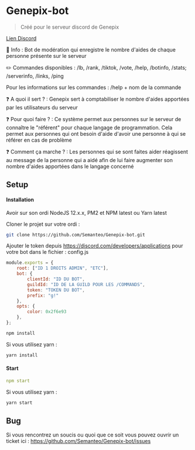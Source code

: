 # Genepix-bot
> Créé pour le serveur discord de Genepix

[Lien Discord](https://discord.gg/dw3eNPmyWm)

🙍️ Info : Bot de modération qui enregistre le nombre d'aides de chaque personne présente sur le serveur

✏️ Commandes disponibles : /lb, /rank, /tiktok, /vote, /help, /botinfo, /stats; /serverinfo, /links, /ping

Pour les informations sur les commandes : /help + nom de la commande

❓ A quoi il sert ? :  Genepix sert à comptabiliser le nombre d'aides apportées par les utilisateurs du serveur

❓ Pour quoi faire ? : Ce système permet aux personnes sur le serveur de connaître le "référent" pour chaque langage de programmation. Cela permet aux personnes qui ont besoin d'aide d'avoir une personne à qui se référer en cas de problème

❓ Comment ça marche ? : Les personnes qui se sont faites aider réagissent au message de la personne qui a aidé afin de lui faire augmenter son nombre d'aides apportées dans le langage concerné

## Setup

#### Installation

Avoir sur son ordi NodeJS 12.x.x, PM2 et NPM latest ou Yarn latest

Cloner le projet sur votre ordi :
```bash
git clone https://github.com/Semanteo/Genepix-bot.git
```

Ajouter le token depuis https://discord.com/developers/applications pour votre bot dans le fichier : config.js

```js
module.exports = {
    root: ["ID 1 DROITS ADMIN", "ETC"],
    bot: {
        clientId: "ID DU BOT",
        guildId: "ID DE LA GUILD POUR LES /COMMANDS",
        token: "TOKEN DU BOT",
        prefix: "g!"
    },
    opts: {
        color: 0x2f6e93
    },
};
```

```bash
npm install
```

Si vous utilisez yarn :
```bash
yarn install
```

#### Start

```yaml
npm start
```

Si vous utilisez yarn :
```bash
yarn start
```

## Bug

Si vous rencontrez un soucis ou quoi que ce soit vous pouvez ouvrir un ticket ici : https://github.com/Semanteo/Genepix-bot/issues
